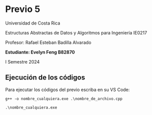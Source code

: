 # Previo 5

Universidad de Costa Rica

Estructuras Abstractas de Datos y Algoritmos para Ingeniería IE0217

Profesor: Rafael Esteban Badilla Alvarado

**Estudiante: Evelyn Feng B82870**

I Semestre 2024


## Ejecución de los códigos

Para ejecutar los códigos del previo escriba en su VS Code:
```
g++ -o nombre_cualquiera.exe .\nombre_de_archivo.cpp

.\nombre_cualquiera.exe 
````

